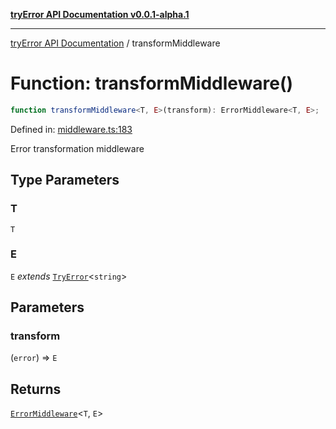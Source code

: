 [**tryError API Documentation v0.0.1-alpha.1**](../index.md)

***

[tryError API Documentation](../index.md) / transformMiddleware

# Function: transformMiddleware()

```ts
function transformMiddleware<T, E>(transform): ErrorMiddleware<T, E>;
```

Defined in: [middleware.ts:183](https://github.com/oconnorjohnson/tryError/blob/e3ae0308069a4fba073f4543d527ad76373db795/src/middleware.ts#L183)

Error transformation middleware

## Type Parameters

### T

`T`

### E

`E` *extends* [`TryError`](../interfaces/TryError.md)\<`string`\>

## Parameters

### transform

(`error`) => `E`

## Returns

[`ErrorMiddleware`](../type-aliases/ErrorMiddleware.md)\<`T`, `E`\>
